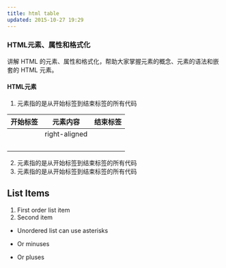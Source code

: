 ```yaml
---
title: html table
updated: 2015-10-27 19:29
---
```


### HTML元素、属性和格式化

讲解 HTML 的元素、属性和格式化，帮助大家掌握元素的概念、元素的语法和嵌套的 HTML 元素。

#### HTML元素

1. 元素指的是从开始标签到结束标签的所有代码

| 开始标签        | 元素内容       | 结束标签  |
| ------------- |:-------------:| --------:|
| <p>           | right-aligned | </p>     |
| <br/>         |&nbsp;         |&nbsp;    |

2. 元素指的是从开始标签到结束标签的所有代码
3. 元素指的是从开始标签到结束标签的所有代码

## List Items

1. First order list item
2. Second item

* Unordered list can use asterisks
- Or minuses
+ Or pluses